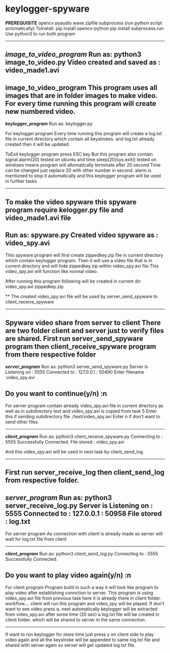 # keylogger-spyware
**PREREQUISITE**
opencv
pyaudio
wave
zipfile
subprocess  (run python script actomatically)
ToInstall:
pip install opencv-python
pip install subprocess.run
Use python3 to run both program

***********************************************************************
***image_to_video_program***
Run as: python3 image_to_video.py 
Video created and saved as : video_made1.avi
--------------------------------------------------------------
image_to_video_program
This program uses all images that are in folder images to make video.
For every time running this program will create new numbered video.
---------------------------------------------------------------
***keylogger_program***
Run as: keylogger.py
 
For keylogger program 
Every time running this program will create a log.txt file in current directory which contain all keystrokes.
and log.txt already created then it will be updated.

ToExit keylogger program
press ESC key
But this program also contain signal.alarm(20) tested on ubuntu and time.sleep(20)sys.exit() tested on windows
means program will altomatically terminate after 20 second
Time can be changed just replace 20 with other number in second.
alarm is mentioned to stop it automatically
and this keylogger program will be used in further tasks

**********************************************************************

To make the video spyware 
this spyware program require kelogger.py file and video_made1.avi file
-----------------------------------------------------------
Run as: spyware.py 
Created video spyware as : video_spy.avi
-----------------------------------------------------------

This spyware program will first create zippedkey.zip file in current directory which contain keylogger program.
Then it will use a video file that is in current directory
and will hide zippedkey.zip within video_spy.avi file
This video_spy.avi will function like normal video.

After running this program following will be created in current dir:
video_spy.avi
zippedkey.zip

** The created video_spy.avi file will be used by server_send_spyware to client_receive_spyware

**********************************************************************

Spyware video share from server to client
There are two folder client and server just to verify
files are shared.
First run server_send_spyware program then client_receive_spyware program
from there respective folder
------------------------------------------------------------
***server_program***
Run as: python3 server_send_spyware.py 
Server is Listening on : 5555
Connected to : 127.0.0.1 : 50490
Enter filename :video_spy.avi

Do you want to continue(y/n) :n
-------------------------------------------------------------
For server program
contain already video_spy.avi file in current directory as well as in subdirectory text and video_spy.avi is copied from task 5
Enter this if sending subdirectory file ./text/video_spy.avi
Enter n if don't want to send other files.

-------------------------------------------------------------

***client_program***
Run as: python3 client_receive_spyware.py 
Connecting to : 5555
Successfully Connected.
File stored : video_spy.avi

And this video_spy.avi will be used in next task by client_send_log

**********************************************************************

First run server_receive_log then client_send_log from respective folder.
--------------------------------------------------------------
***server_program***
Run as: python3 server_receive_log.py 
Server is Listening on : 5555
Connected to : 127.0.0.1 : 50958
File stored : log.txt
--------------------------------------------------------------
For server program
As connection with client is already made
so server will wait for log.txt file from client

--------------------------------------------------------------

***client_program***
Run as: python3 client_send_log.py 
Connecting to : 5555
Successfully Connected.

Do you want to play video again(y/n) :n
---------------------------------------------------------------
For client program
Program build in such a way it will look like program to play video
after establishing connction to server.
This program is using video_spy.avi file from previous task 
here it is already there in client folder.
workflow....
client will run this program 
and video_spy will be played.
If don't want to see video press q.
next automatically keylogger will be extracted from video_spy.avi
after some time (20 sec) a log.txt file will be created in client folder. 
which will be shared to server in the same connection.

-----------------------------------------------------------------

If want to run keylogger for more time 
just press y on client side to play video again and all the keystroke will be appended to same log.txt file
and shared with server again so server will get updated log.txt file.
